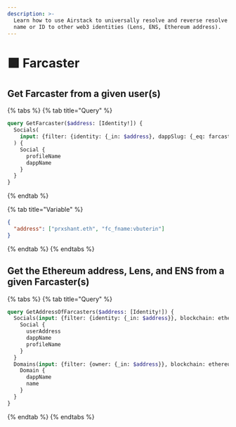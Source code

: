 ```yaml
---
description: >-
  Learn how to use Airstack to universally resolve and reverse resolve Farcaster
  name or ID to other web3 identities (Lens, ENS, Ethereum address).
---
```


# 🟪 Farcaster

## Get Farcaster from a given user(s)

{% tabs %}
{% tab title="Query" %}
```graphql
query GetFarcaster($address: [Identity!]) {
  Socials(
    input: {filter: {identity: {_in: $address}, dappSlug: {_eq: farcaster_goerli}}, blockchain: ethereum}
  ) {
    Social {
      profileName
      dappName
    }
  }
}
```
{% endtab %}

{% tab title="Variable" %}
```json
{
  "address": ["prxshant.eth", "fc_fname:vbuterin"]
}
```
{% endtab %}
{% endtabs %}

## Get the Ethereum address, Lens, and ENS from a given Farcaster(s)

{% tabs %}
{% tab title="Query" %}
```graphql
query GetAddressOfFarcasters($address: [Identity!]) {
  Socials(input: {filter: {identity: {_in: $address}}, blockchain: ethereum}) {
    Social {
      userAddress
      dappName
      profileName
    }
  }
  Domains(input: {filter: {owner: {_in: $address}}, blockchain: ethereum}) {
    Domain {
      dappName
      name
    }
  }
}
```
{% endtab %}
{% endtabs %}
